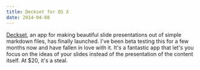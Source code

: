 ```yaml
---
title: Deckset for OS X
date: 2014-04-08
---
```


[Deckset](http://www.decksetapp.com), an app for making beautiful slide presentations out of simple markdown files, has finally launched. I've been beta testing this for a few months now and have fallen in love with it. It's a fantastic app that let's you focus on the ideas of your slides instead of the presentation of the content itself. At $20, it's a steal.

